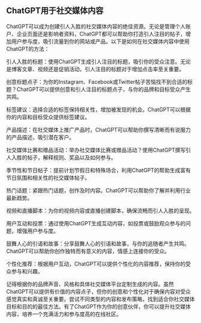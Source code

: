 ## ChatGPT用于社交媒体内容

ChatGPT可以成为创建引人入胜的社交媒体内容的绝佳资源。无论是管理个人账户、企业页面还是影响者资料，ChatGPT都可以帮助你打造引人注目的帖子，增加用户参与度，吸引流量到你的网站或产品。以下是如何在社交媒体内容中使用ChatGPT的方法：

引人入胜的标题：使用ChatGPT生成引人注目的标题，吸引你的受众注意。无论是博客文章、视频还是促销活动，引人注目的标题对于增加点击率至关重要。

创意标题点子：为你的Instagram、Facebook或Twitter帖子苦恼找不到合适的标题？ChatGPT可以提供创意和引人注目的标题点子，与你的品牌和目标受众产生共鸣。

标签建议：选择合适的标签保持相关性，增加被发现的机会。ChatGPT可以根据你的内容和目标受众提供标签建议。

产品描述：在社交媒体上推广产品时，ChatGPT可以帮助你撰写清晰而有说服力的产品描述，吸引潜在客户。

社交媒体比赛和赠品活动：举办社交媒体比赛或赠品活动？使用ChatGPT撰写引人入胜的帖子，解释规则、奖品以及如何参与。

季节性和节日帖子：提前计划节假日和特殊场合，利用ChatGPT的帮助生成富有节日氛围和相关性的社交媒体帖子。

热门话题：紧跟热门话题，创作及时内容。ChatGPT可以帮助你了解并利用行业最新趋势。

视频和直播脚本：为你的视频内容或直播创建脚本，确保流畅而引人入胜的呈现。

用户互动和投票：通过使用ChatGPT生成互动内容，如投票或鼓励观众参与的问题，增强用户参与度。

鼓舞人心的引语和故事：分享鼓舞人心的引语和故事，与你的追随者产生共鸣。ChatGPT可以帮助你创作独特而有意义的内容，情感上连接你的受众。

个性化推荐：根据用户互动，ChatGPT可以提供个性化的内容推荐，保持你的受众参与和兴趣。

记得根据你的品牌声音、风格和具体社交媒体平台定制生成的内容。虽然ChatGPT可以提供有价值的内容点子，但你的创意和个性化对于确保内容对受众感觉真实和真诚至关重要。尝试不同类型的内容和发布策略，找到适合你社交媒体目标和目的的最佳方法。有了ChatGPT作为你的创意伙伴，你可以提升社交媒体内容，培养一个充满活力和参与度高的在线社区。

